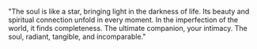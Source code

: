 "The soul is like a star, bringing light in the darkness of life. Its beauty and spiritual connection unfold in every moment. In the imperfection of the world, it finds completeness. The ultimate companion, your intimacy. The soul, radiant, tangible, and incomparable."
